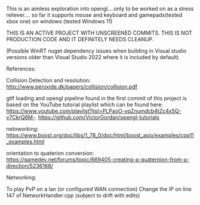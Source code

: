 
This is an aimless exploration into opengl....only to be worked on as a stress reliever.... so far it supports mouse and keyboard and gamepads(tested xbox one) on windows (tested Windows 11)

THIS IS AN ACTIVE PROJECT WITH UNSCREENED COMMITS. THIS IS NOT PRODUCTION CODE AND IT DEFINITELY NEEDS CLEANUP.

(Possible WinRT nuget dependency issues when building in Visual studio versions older than Visual Studio 2022 where it is included by default)

References:

Collision Detection and resolution:
http://www.peroxide.dk/papers/collision/collision.pdf

gtlf loading and opengl pipeline found in the first commit of this project is based on the YouTube tutorial playlist which can be found here: 
https://www.youtube.com/playlist?list=PLPaoO-vpZnumdcb4tZc4x5Q-v7CkrQ6M-.
https://github.com/VictorGordan/opengl-tutorials

netoworking:
https://www.boost.org/doc/libs/1_78_0/doc/html/boost_asio/examples/cpp11_examples.html

orientation to quaterion conversion:
https://gamedev.net/forums/topic/669405-creating-a-quaternion-from-a-direction/5236168/

Networking:

To play PvP on a lan (or configured WAN connection) Change the IP on line 147 of NetworkHandler.cpp (subject to drift with edits)
